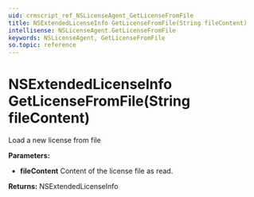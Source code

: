 ```yaml
---
uid: crmscript_ref_NSLicenseAgent_GetLicenseFromFile
title: NSExtendedLicenseInfo GetLicenseFromFile(String fileContent)
intellisense: NSLicenseAgent.GetLicenseFromFile
keywords: NSLicenseAgent, GetLicenseFromFile
so.topic: reference
---
```


# NSExtendedLicenseInfo GetLicenseFromFile(String fileContent)

Load a new license from file

**Parameters:**
 - **fileContent** Content of the license file as read.

**Returns:** NSExtendedLicenseInfo

